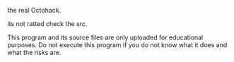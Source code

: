 the real Octohack.

its not ratted check the src.

This program and its source files are only uploaded for educational purposes. Do not execute this program if you do not know what it does and what the risks are.
